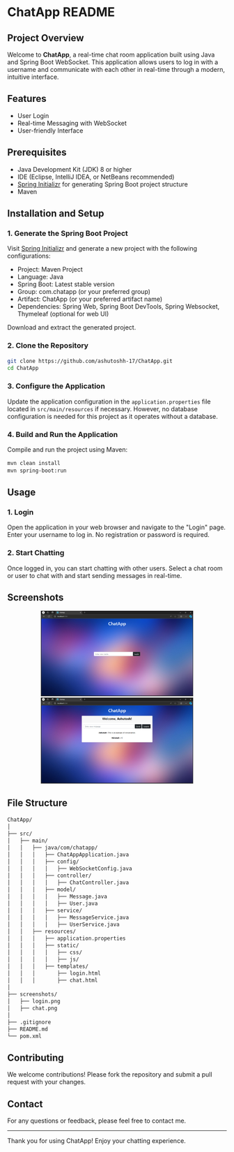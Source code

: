 # ChatApp README

## Project Overview

Welcome to **ChatApp**, a real-time chat room application built using Java and Spring Boot WebSocket. This application allows users to log in with a username and communicate with each other in real-time through a modern, intuitive interface.

## Features

- User Login
- Real-time Messaging with WebSocket
- User-friendly Interface

## Prerequisites

- Java Development Kit (JDK) 8 or higher
- IDE (Eclipse, IntelliJ IDEA, or NetBeans recommended)
- [Spring Initializr](https://start.spring.io/) for generating Spring Boot project structure
- Maven

## Installation and Setup

### 1. Generate the Spring Boot Project

Visit [Spring Initializr](https://start.spring.io/) and generate a new project with the following configurations:
- Project: Maven Project
- Language: Java
- Spring Boot: Latest stable version
- Group: com.chatapp (or your preferred group)
- Artifact: ChatApp (or your preferred artifact name)
- Dependencies: Spring Web, Spring Boot DevTools, Spring Websocket, Thymeleaf (optional for web UI)

Download and extract the generated project.

### 2. Clone the Repository

```sh
git clone https://github.com/ashutoshh-17/ChatApp.git
cd ChatApp
```

### 3. Configure the Application

Update the application configuration in the `application.properties` file located in `src/main/resources` if necessary. However, no database configuration is needed for this project as it operates without a database.

### 4. Build and Run the Application

Compile and run the project using Maven:

```sh
mvn clean install
mvn spring-boot:run
```

## Usage

### 1. Login

Open the application in your web browser and navigate to the "Login" page. Enter your username to log in. No registration or password is required.

### 2. Start Chatting

Once logged in, you can start chatting with other users. Select a chat room or user to chat with and start sending messages in real-time.

## Screenshots

<p align="center">
  <img src="screenshots/homepage.png" alt="Home Page" width="350">
  <img src="screenshots/chat.png" alt="Chat Page" width="350">
</p>

## File Structure

```
ChatApp/
│
├── src/
│   ├── main/
│   │   ├── java/com/chatapp/
│   │   │   ├── ChatAppApplication.java
│   │   │   ├── config/
│   │   │   │   ├── WebSocketConfig.java
│   │   │   ├── controller/
│   │   │   │   ├── ChatController.java
│   │   │   ├── model/
│   │   │   │   ├── Message.java
│   │   │   │   ├── User.java
│   │   │   ├── service/
│   │   │   │   ├── MessageService.java
│   │   │   │   ├── UserService.java
│   │   ├── resources/
│   │   │   ├── application.properties
│   │   │   ├── static/
│   │   │   │   ├── css/
│   │   │   │   ├── js/
│   │   │   ├── templates/
│   │   │       ├── login.html
│   │   │       ├── chat.html
│
├── screenshots/
│   ├── login.png
│   ├── chat.png
│
├── .gitignore
├── README.md
└── pom.xml
```

## Contributing

We welcome contributions! Please fork the repository and submit a pull request with your changes.


## Contact

For any questions or feedback, please feel free to contact me.

---

Thank you for using ChatApp! Enjoy your chatting experience.
